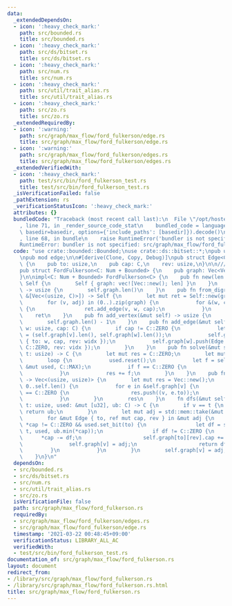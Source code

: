 ```yaml
---
data:
  _extendedDependsOn:
  - icon: ':heavy_check_mark:'
    path: src/bounded.rs
    title: src/bounded.rs
  - icon: ':heavy_check_mark:'
    path: src/ds/bitset.rs
    title: src/ds/bitset.rs
  - icon: ':heavy_check_mark:'
    path: src/num.rs
    title: src/num.rs
  - icon: ':heavy_check_mark:'
    path: src/util/trait_alias.rs
    title: src/util/trait_alias.rs
  - icon: ':heavy_check_mark:'
    path: src/zo.rs
    title: src/zo.rs
  _extendedRequiredBy:
  - icon: ':warning:'
    path: src/graph/max_flow/ford_fulkerson/edge.rs
    title: src/graph/max_flow/ford_fulkerson/edge.rs
  - icon: ':warning:'
    path: src/graph/max_flow/ford_fulkerson/edges.rs
    title: src/graph/max_flow/ford_fulkerson/edges.rs
  _extendedVerifiedWith:
  - icon: ':heavy_check_mark:'
    path: test/src/bin/ford_fulkerson_test.rs
    title: test/src/bin/ford_fulkerson_test.rs
  _isVerificationFailed: false
  _pathExtension: rs
  _verificationStatusIcon: ':heavy_check_mark:'
  attributes: {}
  bundledCode: "Traceback (most recent call last):\n  File \"/opt/hostedtoolcache/Python/3.9.2/x64/lib/python3.9/site-packages/onlinejudge_verify/documentation/build.py\"\
    , line 71, in _render_source_code_stat\n    bundled_code = language.bundle(stat.path,\
    \ basedir=basedir, options={'include_paths': [basedir]}).decode()\n  File \"/opt/hostedtoolcache/Python/3.9.2/x64/lib/python3.9/site-packages/onlinejudge_verify/languages/user_defined.py\"\
    , line 68, in bundle\n    raise RuntimeError('bundler is not specified: {}'.format(path.as_posix()))\n\
    RuntimeError: bundler is not specified: src/graph/max_flow/ford_fulkerson.rs\n"
  code: "use crate::bounded::Bounded;\nuse crate::ds::bitset::*;\npub use crate::num::*;\n\
    \npub mod edge;\n\n#[derive(Clone, Copy, Debug)]\npub struct Edge<C: Num + Bounded>\
    \ {\n    pub to: usize,\n    pub cap: C,\n    rev: usize,\n}\n\n/// O(FE)\n#[derive(Clone)]\n\
    pub struct FordFulkerson<C: Num + Bounded> {\n    pub graph: Vec<Vec<Edge<C>>>,\n\
    }\n\nimpl<C: Num + Bounded> FordFulkerson<C> {\n    pub fn new(len: usize) ->\
    \ Self {\n        Self { graph: vec![Vec::new(); len] }\n    }\n    pub fn len(&self)\
    \ -> usize {\n        self.graph.len()\n    }\n    pub fn from_digraph(graph:\
    \ &[Vec<(usize, C)>]) -> Self {\n        let mut ret = Self::new(graph.len());\n\
    \        for (v, adj) in (0..).zip(graph) {\n            for &(w, cap) in adj\
    \ {\n                ret.add_edge(v, w, cap);\n            }\n        }\n    \
    \    ret\n    }\n    pub fn add_vertex(&mut self) -> usize {\n        self.graph.push(Vec::new());\n\
    \        self.graph.len() - 1\n    }\n    pub fn add_edge(&mut self, v: usize,\
    \ w: usize, cap: C) {\n        if cap != C::ZERO {\n            let (vidx, widx)\
    \ = (self.graph[v].len(), self.graph[w].len());\n            self.graph[v].push(Edge\
    \ { to: w, cap, rev: widx });\n            self.graph[w].push(Edge { to: v, cap:\
    \ C::ZERO, rev: vidx });\n        }\n    }\n    pub fn solve(&mut self, s: usize,\
    \ t: usize) -> C {\n        let mut res = C::ZERO;\n        let mut used = new_bitset(self.graph.len());\n\
    \        loop {\n            used.reset();\n            let f = self.dfs(s, t,\
    \ &mut used, C::MAX);\n            if f == C::ZERO {\n                return res;\n\
    \            }\n            res += f;\n        }\n    }\n    pub fn min_cut(&self)\
    \ -> Vec<(usize, usize)> {\n        let mut res = Vec::new();\n        for v in\
    \ 0..self.len() {\n            for e in &self.graph[v] {\n                if e.cap\
    \ == C::ZERO {\n                    res.push((v, e.to));\n                }\n\
    \            }\n        }\n        res\n    }\n    fn dfs(&mut self, v: usize,\
    \ t: usize, used: &mut [u32], ub: C) -> C {\n        if v == t {\n           \
    \ return ub;\n        }\n        let mut adj = std::mem::take(&mut self.graph[v]);\n\
    \        for &mut Edge { to, ref mut cap, rev } in &mut adj {\n            if\
    \ *cap != C::ZERO && used.set_bit(to) {\n                let df = self.dfs(to,\
    \ t, used, ub.min(*cap));\n                if df != C::ZERO {\n              \
    \      *cap -= df;\n                    self.graph[to][rev].cap += df;\n     \
    \               self.graph[v] = adj;\n                    return df;\n       \
    \         }\n            }\n        }\n        self.graph[v] = adj;\n        C::ZERO\n\
    \    }\n}\n"
  dependsOn:
  - src/bounded.rs
  - src/ds/bitset.rs
  - src/num.rs
  - src/util/trait_alias.rs
  - src/zo.rs
  isVerificationFile: false
  path: src/graph/max_flow/ford_fulkerson.rs
  requiredBy:
  - src/graph/max_flow/ford_fulkerson/edges.rs
  - src/graph/max_flow/ford_fulkerson/edge.rs
  timestamp: '2021-03-22 00:48:45+09:00'
  verificationStatus: LIBRARY_ALL_AC
  verifiedWith:
  - test/src/bin/ford_fulkerson_test.rs
documentation_of: src/graph/max_flow/ford_fulkerson.rs
layout: document
redirect_from:
- /library/src/graph/max_flow/ford_fulkerson.rs
- /library/src/graph/max_flow/ford_fulkerson.rs.html
title: src/graph/max_flow/ford_fulkerson.rs
---
```

